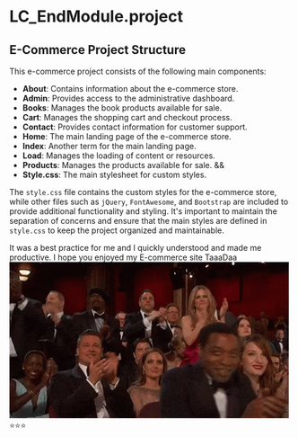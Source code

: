 # LC_EndModule.project

## E-Commerce Project Structure

This e-commerce project consists of the following main components:

- **About**: Contains information about the e-commerce store.
- **Admin**: Provides access to the administrative dashboard.
- **Books**: Manages the book products available for sale.
- **Cart**: Manages the shopping cart and checkout process.
- **Contact**: Provides contact information for customer support.
- **Home**: The main landing page of the e-commerce store.
- **Index**: Another term for the main landing page.
- **Load**: Manages the loading of content or resources.
- **Products**: Manages the products available for sale.
&&
- **Style.css**: The main stylesheet for custom styles.

The `style.css` file contains the custom styles for the e-commerce store, while other files such as `jQuery`, `FontAwesome`, and `Bootstrap` are included to provide additional functionality and styling. It's important to maintain the separation of concerns and ensure that the main styles are defined in `style.css` to keep the project organized and maintainable.

It was a best practice for me and I quickly understood and made me productive. I hope you enjoyed my E-commerce site TaaaDaa![Alt text](image.png) ⭐⭐⭐
